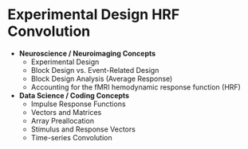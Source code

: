 # Experimental Design HRF Convolution
- **Neuroscience / Neuroimaging Concepts**
    * Experimental Design 
    * Block Design vs. Event-Related Design
    * Block Design Analysis (Average Response)
    * Accounting for the fMRI hemodynamic response function (HRF)
- **Data Science / Coding Concepts**
    * Impulse Response Functions
    * Vectors and Matrices
    * Array Preallocation
    * Stimulus and Response Vectors
    * Time-series Convolution
